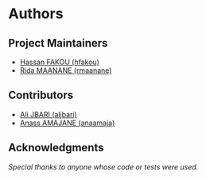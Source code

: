 # Authors

## Project Maintainers
- [Hassan FAKOU (hfakou)](https://github.com/Assanfakou)
- [Rida MAANANE (rmaanane)](https://github.com/ridamaanane)

## Contributors
- [Ali JBARI (aljbari)](https://github.com/ila36IX)
- [Anass AMAJANE (anaamaja)](https://github.com/ridamaanane)

## Acknowledgments
*Special thanks to anyone whose code or tests were used.*